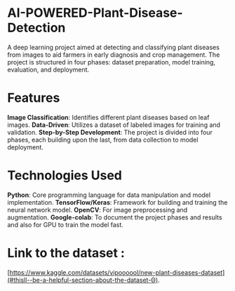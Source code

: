 # AI-POWERED-Plant-Disease-Detection
A deep learning project aimed at detecting and classifying plant diseases from images to aid farmers in early diagnosis and crop management. The project is structured in four phases: dataset preparation, model training, evaluation, and deployment.
# Features
**Image Classification**: Identifies different plant diseases based on leaf images.
**Data-Driven**: Utilizes a dataset of labeled images for training and validation.
**Step-by-Step Development**: The project is divided into four phases, each building upon the last, from data collection to model deployment.
# Technologies Used
**Python**: Core programming language for data manipulation and model implementation.
**TensorFlow/Keras**: Framework for building and training the neural network model.
**OpenCV**: For image preprocessing and augmentation.
**Google-colab**: To document the project phases and results and also for GPU to train the model fast.

# Link to the dataset : 
[https://www.kaggle.com/datasets/vipoooool/new-plant-diseases-dataset](#thisll--be-a-helpful-section-about-the-dataset-Θ).
